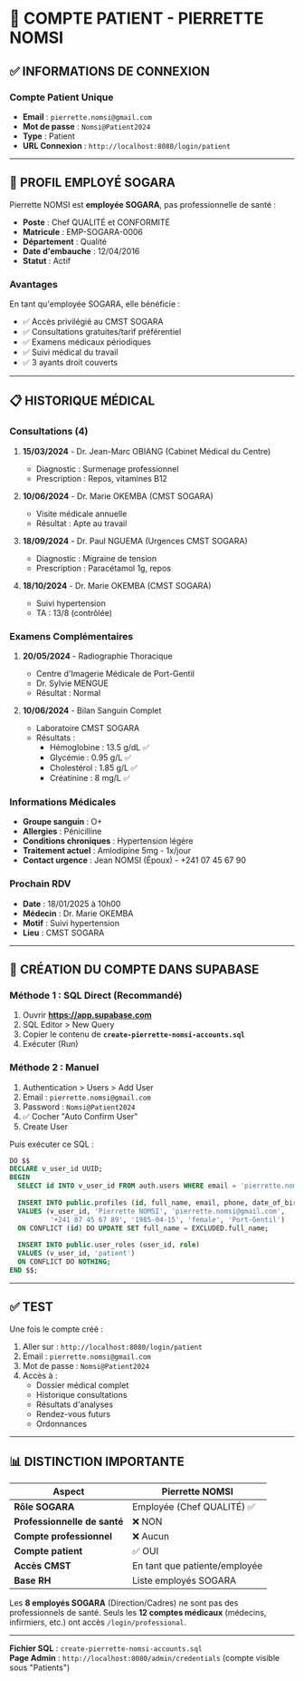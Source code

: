 # 👤 COMPTE PATIENT - PIERRETTE NOMSI

## ✅ INFORMATIONS DE CONNEXION

### Compte Patient Unique
- **Email** : `pierrette.nomsi@gmail.com`
- **Mot de passe** : `Nomsi@Patient2024`
- **Type** : Patient
- **URL Connexion** : `http://localhost:8080/login/patient`

---

## 👔 PROFIL EMPLOYÉ SOGARA

Pierrette NOMSI est **employée SOGARA**, pas professionnelle de santé :
- **Poste** : Chef QUALITÉ et CONFORMITÉ
- **Matricule** : EMP-SOGARA-0006
- **Département** : Qualité
- **Date d'embauche** : 12/04/2016
- **Statut** : Actif

### Avantages
En tant qu'employée SOGARA, elle bénéficie :
- ✅ Accès privilégié au CMST SOGARA
- ✅ Consultations gratuites/tarif préférentiel
- ✅ Examens médicaux périodiques
- ✅ Suivi médical du travail
- ✅ 3 ayants droit couverts

---

## 📋 HISTORIQUE MÉDICAL

### Consultations (4)
1. **15/03/2024** - Dr. Jean-Marc OBIANG (Cabinet Médical du Centre)
   - Diagnostic : Surmenage professionnel
   - Prescription : Repos, vitamines B12

2. **10/06/2024** - Dr. Marie OKEMBA (CMST SOGARA)
   - Visite médicale annuelle
   - Résultat : Apte au travail

3. **18/09/2024** - Dr. Paul NGUEMA (Urgences CMST SOGARA)
   - Diagnostic : Migraine de tension
   - Prescription : Paracétamol 1g, repos

4. **18/10/2024** - Dr. Marie OKEMBA (CMST SOGARA)
   - Suivi hypertension
   - TA : 13/8 (contrôlée)

### Examens Complémentaires
1. **20/05/2024** - Radiographie Thoracique
   - Centre d'Imagerie Médicale de Port-Gentil
   - Dr. Sylvie MENGUE
   - Résultat : Normal

2. **10/06/2024** - Bilan Sanguin Complet
   - Laboratoire CMST SOGARA
   - Résultats :
     - Hémoglobine : 13.5 g/dL ✅
     - Glycémie : 0.95 g/L ✅
     - Cholestérol : 1.85 g/L ✅
     - Créatinine : 8 mg/L ✅

### Informations Médicales
- **Groupe sanguin** : O+
- **Allergies** : Pénicilline
- **Conditions chroniques** : Hypertension légère
- **Traitement actuel** : Amlodipine 5mg - 1x/jour
- **Contact urgence** : Jean NOMSI (Époux) - +241 07 45 67 90

### Prochain RDV
- **Date** : 18/01/2025 à 10h00
- **Médecin** : Dr. Marie OKEMBA
- **Motif** : Suivi hypertension
- **Lieu** : CMST SOGARA

---

## 🔧 CRÉATION DU COMPTE DANS SUPABASE

### Méthode 1 : SQL Direct (Recommandé)
1. Ouvrir **https://app.supabase.com**
2. SQL Editor > New Query
3. Copier le contenu de **`create-pierrette-nomsi-accounts.sql`**
4. Exécuter (Run)

### Méthode 2 : Manuel
1. Authentication > Users > Add User
2. Email : `pierrette.nomsi@gmail.com`
3. Password : `Nomsi@Patient2024`
4. ✅ Cocher "Auto Confirm User"
5. Create User

Puis exécuter ce SQL :
```sql
DO $$
DECLARE v_user_id UUID;
BEGIN
  SELECT id INTO v_user_id FROM auth.users WHERE email = 'pierrette.nomsi@gmail.com';
  
  INSERT INTO public.profiles (id, full_name, email, phone, date_of_birth, gender, city)
  VALUES (v_user_id, 'Pierrette NOMSI', 'pierrette.nomsi@gmail.com', 
          '+241 07 45 67 89', '1985-04-15', 'female', 'Port-Gentil')
  ON CONFLICT (id) DO UPDATE SET full_name = EXCLUDED.full_name;
  
  INSERT INTO public.user_roles (user_id, role)
  VALUES (v_user_id, 'patient')
  ON CONFLICT DO NOTHING;
END $$;
```

---

## ✅ TEST

Une fois le compte créé :
1. Aller sur : `http://localhost:8080/login/patient`
2. Email : `pierrette.nomsi@gmail.com`
3. Mot de passe : `Nomsi@Patient2024`
4. Accès à :
   - Dossier médical complet
   - Historique consultations
   - Résultats d'analyses
   - Rendez-vous futurs
   - Ordonnances

---

## 📊 DISTINCTION IMPORTANTE

| Aspect | Pierrette NOMSI |
|--------|----------------|
| **Rôle SOGARA** | Employée (Chef QUALITÉ) ✅ |
| **Professionnelle de santé** | ❌ NON |
| **Compte professionnel** | ❌ Aucun |
| **Compte patient** | ✅ OUI |
| **Accès CMST** | En tant que patiente/employée |
| **Base RH** | Liste employés SOGARA |

Les **8 employés SOGARA** (Direction/Cadres) ne sont pas des professionnels de santé.
Seuls les **12 comptes médicaux** (médecins, infirmiers, etc.) ont accès `/login/professional`.

---

**Fichier SQL** : `create-pierrette-nomsi-accounts.sql`  
**Page Admin** : `http://localhost:8080/admin/credentials` (compte visible sous "Patients")

